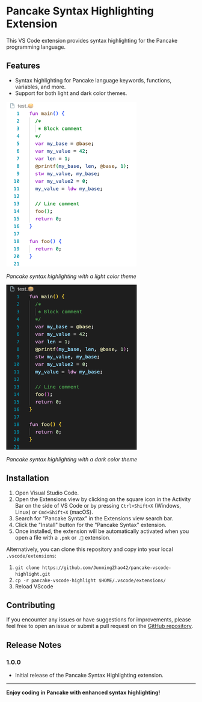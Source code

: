 # Pancake Syntax Highlighting Extension

This VS Code extension provides syntax highlighting for the Pancake programming language.

## Features

- Syntax highlighting for Pancake language keywords, functions, variables, and more.
- Support for both light and dark color themes.

![Light Theme](asset/light.png)

*Pancake syntax highlighting with a light color theme*

![Dark Theme](asset/dark.png)

*Pancake syntax highlighting with a dark color theme*

## Installation

1. Open Visual Studio Code.
2. Open the Extensions view by clicking on the square icon in the Activity Bar on the side of VS Code or by pressing `Ctrl+Shift+X` (Windows, Linux) or `Cmd+Shift+X` (macOS).
3. Search for "Pancake Syntax" in the Extensions view search bar.
4. Click the "Install" button for the "Pancake Syntax" extension.
5. Once installed, the extension will be automatically activated when you open a file with a `.pnk` or `.🥞` extension.

Alternatively, you can clone this repository and copy into your local `.vscode/extensions`:
1. `git clone https://github.com/JunmingZhao42/pancake-vscode-highlight.git`
2. `cp -r pancake-vscode-highlight $HOME/.vscode/extensions/`
3. Reload VScode

## Contributing

If you encounter any issues or have suggestions for improvements, please feel free to open an issue or submit a pull request on the [GitHub repository](https://github.com/JunmingZhao42/pancake-vscode-highlight.git).

## Release Notes

### 1.0.0

- Initial release of the Pancake Syntax Highlighting extension.

---

**Enjoy coding in Pancake with enhanced syntax highlighting!**